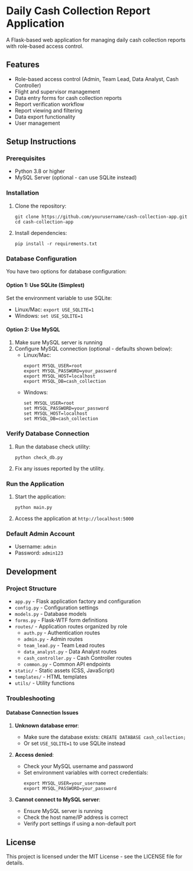 # Daily Cash Collection Report Application

A Flask-based web application for managing daily cash collection reports with role-based access control.

## Features

- Role-based access control (Admin, Team Lead, Data Analyst, Cash Controller)
- Flight and supervisor management
- Data entry forms for cash collection reports
- Report verification workflow
- Report viewing and filtering
- Data export functionality
- User management

## Setup Instructions

### Prerequisites

- Python 3.8 or higher
- MySQL Server (optional - can use SQLite instead)

### Installation

1. Clone the repository:
   ```
   git clone https://github.com/yourusername/cash-collection-app.git
   cd cash-collection-app
   ```

2. Install dependencies:
   ```
   pip install -r requirements.txt
   ```

### Database Configuration

You have two options for database configuration:

#### Option 1: Use SQLite (Simplest)

Set the environment variable to use SQLite:
- Linux/Mac: `export USE_SQLITE=1`
- Windows: `set USE_SQLITE=1`

#### Option 2: Use MySQL

1. Make sure MySQL server is running
2. Configure MySQL connection (optional - defaults shown below):
   - Linux/Mac:
     ```
     export MYSQL_USER=root
     export MYSQL_PASSWORD=your_password
     export MYSQL_HOST=localhost
     export MYSQL_DB=cash_collection
     ```
   - Windows:
     ```
     set MYSQL_USER=root
     set MYSQL_PASSWORD=your_password
     set MYSQL_HOST=localhost
     set MYSQL_DB=cash_collection
     ```

### Verify Database Connection

1. Run the database check utility:
   ```
   python check_db.py
   ```

2. Fix any issues reported by the utility.

### Run the Application

1. Start the application:
   ```
   python main.py
   ```

2. Access the application at `http://localhost:5000`

### Default Admin Account

- Username: `admin`
- Password: `admin123`

## Development

### Project Structure

- `app.py` - Flask application factory and configuration
- `config.py` - Configuration settings
- `models.py` - Database models
- `forms.py` - Flask-WTF form definitions
- `routes/` - Application routes organized by role
  - `auth.py` - Authentication routes
  - `admin.py` - Admin routes
  - `team_lead.py` - Team Lead routes
  - `data_analyst.py` - Data Analyst routes
  - `cash_controller.py` - Cash Controller routes
  - `common.py` - Common API endpoints
- `static/` - Static assets (CSS, JavaScript)
- `templates/` - HTML templates
- `utils/` - Utility functions

### Troubleshooting

#### Database Connection Issues

1. **Unknown database error**:
   - Make sure the database exists: `CREATE DATABASE cash_collection;`
   - Or set `USE_SQLITE=1` to use SQLite instead

2. **Access denied**:
   - Check your MySQL username and password
   - Set environment variables with correct credentials:
     ```
     export MYSQL_USER=your_username
     export MYSQL_PASSWORD=your_password
     ```

3. **Cannot connect to MySQL server**:
   - Ensure MySQL server is running
   - Check the host name/IP address is correct
   - Verify port settings if using a non-default port

## License

This project is licensed under the MIT License - see the LICENSE file for details.